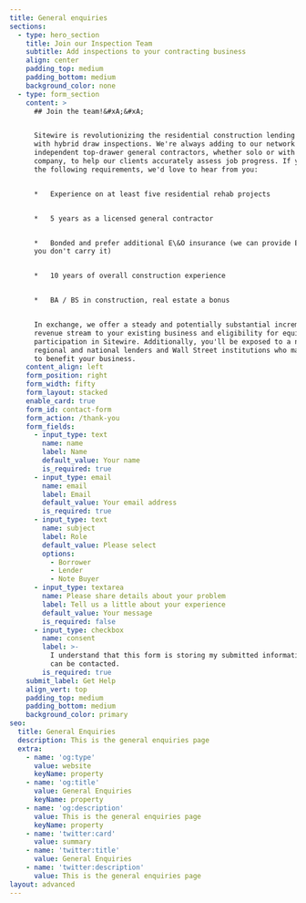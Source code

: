 ```yaml
---
title: General enquiries
sections:
  - type: hero_section
    title: Join our Inspection Team
    subtitle: Add inspections to your contracting business
    align: center
    padding_top: medium
    padding_bottom: medium
    background_color: none
  - type: form_section
    content: >
      ## Join the team!&#xA;&#xA;


      Sitewire is revolutionizing the residential construction lending industry
      with hybrid draw inspections. We're always adding to our network of
      independent top-drawer general contractors, whether solo or with a
      company, to help our clients accurately assess job progress. If you meet
      the following requirements, we'd love to hear from you:


      *   Experience on at least five residential rehab projects


      *   5 years as a licensed general contractor


      *   Bonded and prefer additional E\&O insurance (we can provide E\&O If
      you don't carry it)


      *   10 years of overall construction experience


      *   BA / BS in construction, real estate a bonus


      In exchange, we offer a steady and potentially substantial incremental
      revenue stream to your existing business and eligibility for equity
      participation in Sitewire. Additionally, you'll be exposed to a network of
      regional and national lenders and Wall Street institutions who may be able
      to benefit your business.
    content_align: left
    form_position: right
    form_width: fifty
    form_layout: stacked
    enable_card: true
    form_id: contact-form
    form_action: /thank-you
    form_fields:
      - input_type: text
        name: name
        label: Name
        default_value: Your name
        is_required: true
      - input_type: email
        name: email
        label: Email
        default_value: Your email address
        is_required: true
      - input_type: text
        name: subject
        label: Role
        default_value: Please select
        options:
          - Borrower
          - Lender
          - Note Buyer
      - input_type: textarea
        name: Please share details about your problem
        label: Tell us a little about your experience
        default_value: Your message
        is_required: false
      - input_type: checkbox
        name: consent
        label: >-
          I understand that this form is storing my submitted information so I
          can be contacted.
        is_required: true
    submit_label: Get Help
    align_vert: top
    padding_top: medium
    padding_bottom: medium
    background_color: primary
seo:
  title: General Enquiries
  description: This is the general enquiries page
  extra:
    - name: 'og:type'
      value: website
      keyName: property
    - name: 'og:title'
      value: General Enquiries
      keyName: property
    - name: 'og:description'
      value: This is the general enquiries page
      keyName: property
    - name: 'twitter:card'
      value: summary
    - name: 'twitter:title'
      value: General Enquiries
    - name: 'twitter:description'
      value: This is the general enquiries page
layout: advanced
---
```


